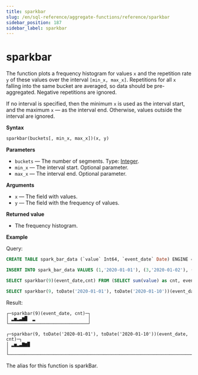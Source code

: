 ```yaml
---
title: sparkbar
slug: /en/sql-reference/aggregate-functions/reference/sparkbar
sidebar_position: 187
sidebar_label: sparkbar
---
```


# sparkbar

The function plots a frequency histogram for values `x` and the repetition rate `y` of these values over the interval `[min_x, max_x]`.
Repetitions for all `x` falling into the same bucket are averaged, so data should be pre-aggregated.
Negative repetitions are ignored.

If no interval is specified, then the minimum `x` is used as the interval start, and the maximum `x` — as the interval end.
Otherwise, values outside the interval are ignored.

**Syntax**

``` sql
sparkbar(buckets[, min_x, max_x])(x, y)
```

**Parameters**

- `buckets` — The number of segments. Type: [Integer](../../../sql-reference/data-types/int-uint.md).
- `min_x` — The interval start. Optional parameter.
- `max_x` — The interval end. Optional parameter.

**Arguments**

- `x` — The field with values.
- `y` — The field with the frequency of values.

**Returned value**

- The frequency histogram.

**Example**

Query:

``` sql
CREATE TABLE spark_bar_data (`value` Int64, `event_date` Date) ENGINE = MergeTree ORDER BY event_date;

INSERT INTO spark_bar_data VALUES (1,'2020-01-01'), (3,'2020-01-02'), (4,'2020-01-02'), (-3,'2020-01-02'), (5,'2020-01-03'), (2,'2020-01-04'), (3,'2020-01-05'), (7,'2020-01-06'), (6,'2020-01-07'), (8,'2020-01-08'), (2,'2020-01-11');

SELECT sparkbar(9)(event_date,cnt) FROM (SELECT sum(value) as cnt, event_date FROM spark_bar_data GROUP BY event_date);

SELECT sparkbar(9, toDate('2020-01-01'), toDate('2020-01-10'))(event_date,cnt) FROM (SELECT sum(value) as cnt, event_date FROM spark_bar_data GROUP BY event_date);
```

Result:

``` text
┌─sparkbar(9)(event_date, cnt)─┐
│ ▂▅▂▃▆█  ▂                    │
└──────────────────────────────┘

┌─sparkbar(9, toDate('2020-01-01'), toDate('2020-01-10'))(event_date, cnt)─┐
│ ▂▅▂▃▇▆█                                                                  │
└──────────────────────────────────────────────────────────────────────────┘
```

The alias for this function is sparkBar.

